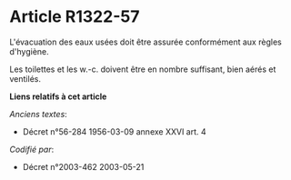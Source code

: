 # Article R1322-57

L'évacuation des eaux usées doit être assurée conformément aux règles d'hygiène.

Les toilettes et les w.-c. doivent être en nombre suffisant, bien aérés et ventilés.

**Liens relatifs à cet article**

_Anciens textes_:

  - Décret n°56-284 1956-03-09 annexe XXVI art. 4

_Codifié par_:

  - Décret n°2003-462 2003-05-21
